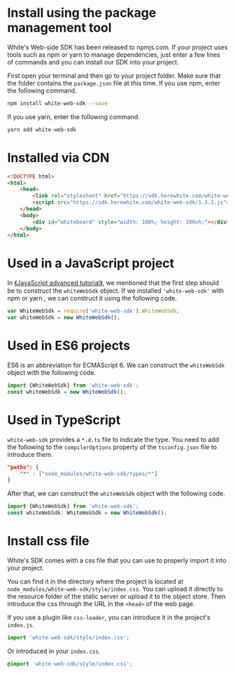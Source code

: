 # Install using the package management tool

White's Web-side SDK has been released to npmjs.com. If your project uses tools such as npm or yarn to manage dependencies, just enter a few lines of commands and you can install our SDK into your project.

First open your terminal and then go to your project folder. Make sure that the folder contains the `package.json` file at this time. If you use npm, enter the following command.

```bash
npm install white-web-sdk --save
```

If you use yarn, enter the following command.

```bash
yarn add white-web-sdk
```

# Installed via CDN

```html
<!DOCTYPE html>
<html>
    <head>
        <link rel="stylesheet" href="https://sdk.herewhite.com/white-web-sdk/1.3.1.css">
        <script src="https://sdk.herewhite.com/white-web-sdk/1.3.1.js"></script>
    </head>
    <body>
        <div id="whiteboard" style="width: 100%; height: 100vh;"></div>
    </body>
</html>

```

# Used in a JavaScript project

In [《JavaScript advanced tutorial》](/en-uk/v1/js_detail_api.md), we mentioned that the first step should be to construct the `whiteWebSdk` object. If we installed `'white-web-sdk'` with npm or yarn , we can construct it using the following code.

```javascript
var WhiteWebSdk = require('white-web-sdk').WhiteWebSdk;
var whiteWebSdk = new WhiteWebSdk();
```

# Used in ES6 projects

ES6 is an abbreviation for ECMAScript 6. We can construct the `whiteWebSdk` object with the following code.

```javascript
import {WhiteWebSdk} from 'white-web-sdk';
const whiteWebSdk = new WhiteWebSdk();
```

# Used in TypeScript

`white-web-sdk` provides a `*.d.ts` file to indicate the type. You need to add the following to the `compilerOptions` property of the `tsconfig.json` file to introduce them.

```json
"paths": {
    "*" : ["node_modules/white-web-sdk/types/*"]
}
```

After that, we can construct the `whiteWebSdk` object with the following code.

```typescript
import {WhiteWebSdk} from 'white-web-sdk';
const whiteWebSdk: WhiteWebSdk = new WhiteWebSdk();
```

# Install css file

White's SDK comes with a css file that you can use to properly import it into your project.

You can find it in the directory where the project is located at `node_modules/white-web-sdk/style/index.css`. You can upload it directly to the resource folder of the static server or upload it to the object store. Then introduce the css through the URL in the `<head>` of the web page.

If you use a plugin like `css-loader`, you can introduce it in the project's `index.js`.

```javascript
import 'white-web-sdk/style/index.css';
```

Or introduced in your `index.css`.

```css
@import 'white-web-sdk/style/index.css';
```
